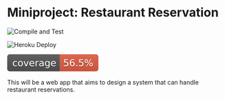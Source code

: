 # Miniproject: Restaurant Reservation

![Compile and Test](https://github.com/yowai-hito/Restaurant-Reservation/actions/workflows/main.yml/badge.svg)

![Heroku Deploy](https://github.com/yowai-hito/Restaurant-Reservation/actions/workflows/deploy.yml/badge.svg)

![Coverage](.github/badges/jacoco.svg)

This will be a web app that aims to design a system that can handle restaurant reservations.
